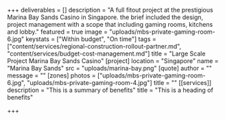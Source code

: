 +++
deliverables = []
description = "A full fitout project at the prestigious Marina Bay Sands Casino in Singapore. the brief included the design, project management with a scope that including gaming rooms, kitchens and lobby."
featured = true
image = "uploads/mbs-private-gaming-room-6.jpg"
keystats = ["Within budget", "On time"]
tags = ["content/services/regional-construction-rollout-partner.md", "content/services/budget-cost-management.md"]
title = "Large Scale Project Marina Bay Sands Casino"
[project]
location = "Singapore"
name = "Marina Bay Sands"
src = "uploads/marina-bay.png"
[quote]
author = ""
message = ""
[zones]
photos = ["uploads/mbs-private-gaming-room-6.jpg", "uploads/mbs-private-gaming-room-4.jpg"]
title = ""
[[services]]
description = "This is a summary of benefits"
title = "This is a heading of benefits"

+++
